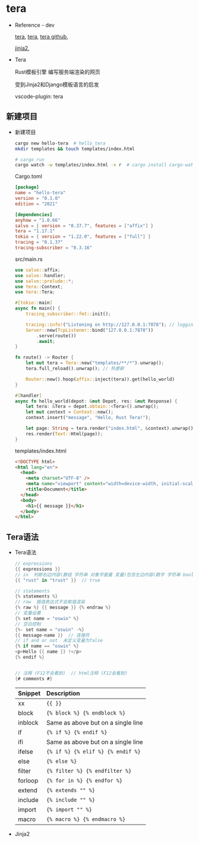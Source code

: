 # tera

- Reference - dev

  [tera](https://docs.rs/tera/latest/tera/), [tera](https://keats.github.io/tera/), [tera github](https://github.com/Keats/tera), 

  [jinja2](https://docs.jinkan.org/docs/jinja2/), 

  



- Tera

  Rust模板引擎 编写服务端渲染的网页

  受到Jinja2和Django模板语言的启发

  vscode-plugin: tera

  



## 新建项目

- 新建项目

  ```bash
  cargo new hello-tera  # hello_tera
  mkdir templates && touch templates/index.html
  
  # cargo run
  cargo watch -w templates/index.html -x r  # cargo install cargo-watch
  
  ```

  Cargo.toml

  ```toml
  [package]
  name = "hello-tera"
  version = "0.1.0"
  edition = "2021"
  
  [dependencies]
  anyhow = "1.0.66"
  salvo = { version = "0.37.7", features = ["affix"] }
  tera = "1.17.1"
  tokio = { version = "1.22.0", features = ["full"] }
  tracing = "0.1.37"
  tracing-subscriber = "0.3.16"
  
  ```

  src/main.rs

  ```rust
  use salvo::affix;
  use salvo::handler;
  use salvo::prelude::*;
  use tera::Context;
  use tera::Tera;
  
  #[tokio::main]
  async fn main() {
      tracing_subscriber::fmt::init();
  
      tracing::info!("Listening on http://127.0.0.1:7878"); // logging
      Server::new(TcpListener::bind("127.0.0.1:7878"))
          .serve(route())
          .await;
  }
  
  fn route() -> Router {
      let mut tera = Tera::new("templates/**/*").unwrap();
      tera.full_reload().unwrap(); // 热更新
  
      Router::new().hoop(affix::inject(tera)).get(hello_world)
  }
  
  #[handler]
  async fn hello_world(depot: &mut Depot, res: &mut Response) {
      let tera: &Tera = depot.obtain::<Tera>().unwrap();
      let mut context = Context::new();
      context.insert("message", "Hello, Rust Tera!");
  
      let page: String = tera.render("index.html", &context).unwrap();
      res.render(Text::Html(page));
  }
  
  ```

  templates/index.html

  ```html
  <!DOCTYPE html>
  <html lang="en">
    <head>
      <meta charset="UTF-8" />
      <meta name="viewport" content="width=device-width, initial-scale=1.0" />
      <title>Document</title>
    </head>
    <body>
      <h1>{{ message }}</h1>
    </body>
  </html>
  
  ```

  



## Tera语法

- Tera语法

  ```rust
  // expressions
  {{ expressions }}
  // in  判断右边内容(数组 字符串 对象字面量 变量)包含左边内容(数字 字符串 bool)
  {{ "rust" in "trust" }}  // true
  
  // statements
  {% statements %}
  // row  插值表达式不会取值渲染
  {% raw %} {{ message }} {% endraw %}
  // 变量设置
  {% set name = "oswin" %}
  // 空白控制
  {%- set name = "oswin" -%}
  {{ message~name }}  // 连接符
  // if and or not  未定义变量为false
  {% if name == "oswin" %}
  <p>Hello {{ name }} !</p>
  {% endif %}
  
  
  // 注释 (F12不会看到)  // html注释 (F12会看到)
  {# comments #}
  
  ```

  | Snippet | Description                        |
  | :------ | :--------------------------------- |
  | xx      | `{{ }}`                            |
  | block   | `{% block %} {% endblock %}`       |
  | inblock | Same as above but on a single line |
  | if      | `{% if %} {% endif %}`             |
  | ifi     | Same as above but on a single line |
  | ifelse  | `{% if %} {% elif %} {% endif %}`  |
  | else    | `{% else %}`                       |
  | filter  | `{% filter %} {% endfilter %}`     |
  | forloop | `{% for in %} {% endfor %}`        |
  | extend  | `{% extends "" %}`                 |
  | include | `{% include "" %}`                 |
  | import  | `{% import "" %}`                  |
  | macro   | `{% macro %} {% endmacro %}`       |

- Jinja2

  





























